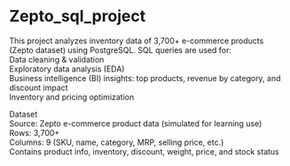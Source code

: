 # Zepto_sql_project
This project analyzes inventory data of 3,700+ e-commerce products (Zepto dataset) using PostgreSQL. SQL queries are used for: <br>
Data cleaning & validation  <br>
Exploratory data analysis (EDA) <br>
Business intelligence (BI) insights: top products, revenue by category, and discount impact <br>
Inventory and pricing optimization <br>

Dataset <br>
Source: Zepto e-commerce product data (simulated for learning use) <br>
Rows: 3,700+ <br>
Columns: 9 (SKU, name, category, MRP, selling price, etc.) <br>
Contains product info, inventory, discount, weight, price, and stock status <br>
